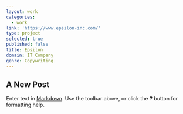 ```yaml
---
layout: work
categories:
  - work
link: 'https://www.epsilon-inc.com/'
type: project
selected: true
published: false
title: Epsilon
domain: IT Company
genre: Copywriting
---
```

## A New Post

Enter text in [Markdown](http://daringfireball.net/projects/markdown/). Use the toolbar above, or click the **?** button for formatting help.
